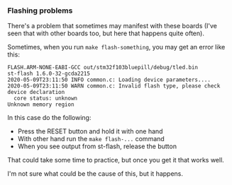 ### Flashing problems

There's a problem that sometimes may manifest with these boards
(I've seen that with other boards too, but here that happens quite often).

Sometimes, when you run `make flash-something`, you may get an error like this:

    FLASH.ARM-NONE-EABI-GCC out/stm32f103bluepill/debug/tled.bin
    st-flash 1.6.0-32-gcda2215
    2020-05-09T23:11:50 INFO common.c: Loading device parameters....
    2020-05-09T23:11:50 WARN common.c: Invalid flash type, please check device declaration
      core status: unknown
    Unknown memory region

In this case do the following:

* Press the RESET button and hold it with one hand
* With other hand run the `make flash-...` command
* When you see output from st-flash, release the button

That could take some time to practice, but once you get it that works well.

I'm not sure what could be the cause of this, but it happens.
